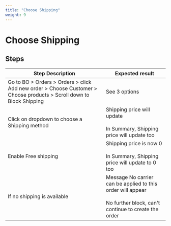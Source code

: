 ```yaml
---
title: "Choose Shipping"
weight: 9
---
```


# Choose Shipping
## Steps
| Step Description | Expected result |
| ----- | ----- |
| Go to BO > Orders > Orders > click Add new order > Choose Customer > Choose products > Scroll down to Block Shipping | See 3 options |
| Click on dropdown to choose a Shipping method | Shipping price will update<br><br>In Summary, Shipping price will update too |
| Enable Free shipping | Shipping price is now 0<br><br>In Summary, Shipping price will update to 0 too |
| If no shipping is available | Message No carrier can be applied to this order will appear<br><br>No further block, can't continue to create the order |
